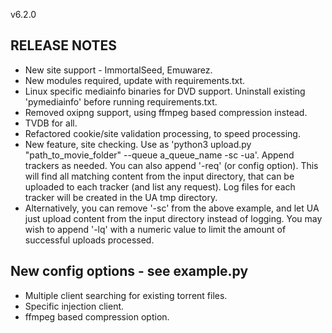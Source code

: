 v6.2.0

## RELEASE NOTES
 - New site support - ImmortalSeed, Emuwarez.
 - New modules required, update with requirements.txt.
 - Linux specific mediainfo binaries for DVD support. Uninstall existing 'pymediainfo' before running requirements.txt.
 - Removed oxipng support, using ffmpeg based compression instead.
 - TVDB for all.
 - Refactored cookie/site validation processing, to speed processing.
 - New feature, site checking. Use as 'python3 upload.py "path_to_movie_folder" --queue a_queue_name -sc -ua'. Append trackers as needed. You can also append '-req' (or config option). This will find all matching content from the input directory, that can be uploaded to each tracker (and list any request). Log files for each tracker will be created in the UA tmp directory.
 - Alternatively, you can remove '-sc' from the above example, and let UA just upload content from the input directory instead of logging. You may wish to append '-lq' with a numeric value to limit the amount of successful uploads processed.

## New config options - see example.py
 - Multiple client searching for existing torrent files.
 - Specific injection client.
 - ffmpeg based compression option.
